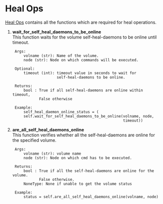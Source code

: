 # Heal Ops

[Heal Ops](../../../common/ops/gluster_ops/heal_ops.py) contains all the functions which are required for heal operations.

1) **wait_for_self_heal_daemons_to_be_online**<br>
        This function waits for the volume self-heal-daemons to be online until timeout.

        Args:
            volname (str): Name of the volume.
            node (str): Node on which commands will be executed.

        Optional:
            timeout (int): timeout value in seconds to wait for
                           self-heal-daemons to be online.

        Returns:
            bool : True if all self-heal-daemons are online within timeout,
                   False otherwise

        Example:
            self_heal_daemon_online_status = (
            self.wait_for_self_heal_daemons_to_be_online(volname, node,
                                                         timeout))

2) **are_all_self_heal_daemons_online**<br>
        This function verifies whether all the self-heal-daemons are online for the
        specified volume.

        Args:
            volname (str): volume name
            node (str): Node on which cmd has to be executed.

        Returns:
            bool : True if all the self-heal-daemons are online for the volume.
                   False otherwise.
            NoneType: None if unable to get the volume status

        Example:
            status = self.are_all_self_heal_daemons_online(volname, node)

        